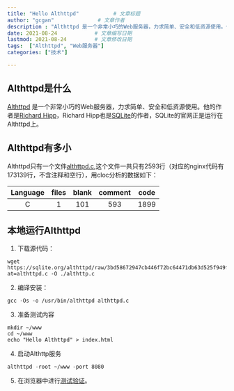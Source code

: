 ```yaml
---
title: "Hello Althttpd"           # 文章标题
author: "gcgan"              # 文章作者
description : "Althttpd 是一个非常小巧的Web服务器，力求简单、安全和低资源使用。他的作者是Richard Hipp，Richard Hipp也是SQLite的作者，SQLite的官网正是运行在Althttpd上。"    # 文章描述信息
date: 2021-08-24            # 文章编写日期
lastmod: 2021-08-24         # 文章修改日期
tags:  ["Althttpd", "Web服务器"]
categories: ["技术"]

---
```


## Althttpd是什么
[Althttpd](https://sqlite.org/althttpd/doc/trunk/althttpd.md) 是一个非常小巧的Web服务器，力求简单、安全和低资源使用。他的作者是[Richard Hipp](https://github.com/drhsqlite)，Richard Hipp也是[SQLite](https://sqlite.org/)的作者，SQLite的官网正是运行在Althttpd上。

<!--more-->

## Althttpd有多小
Althttpd只有一个文件[althttpd.c](https://sqlite.org/althttpd/file?name=althttpd.c&ci=tip),这个文件一共只有2593行（对应的nginx代码有173139行，不含注释和空行），用cloc分析的数据如下：

| Language | files | blank | comment | code |
| :---: | :---: | :---: | :---: | :---: |
| C | 1 | 101 | 593 | 1899 |

## 本地运行Althttpd
1. 下载源代码：
```shell
wget https://sqlite.org/althttpd/raw/3bd58672947cb446f72bc64471db63d525f949f6a258b89875436f992ebea39c?at=althttpd.c -O ./althttp.c
```

2. 编译安装：
```shell
gcc -Os -o /usr/bin/althttpd althttpd.c
```

3. 准备测试内容
```shell
mkdir ~/www
cd ~/www
echo "Hello Althttpd" > index.html
```

4. 启动Althttp服务
```shell
althttpd -root ~/www -port 8080
```

5. 在浏览器中进行[测试验证](http://localhost:8080/)。
